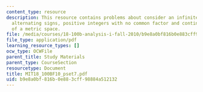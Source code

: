 ```yaml
---
content_type: resource
description: This resource contains problems about consider an infinite series with
  alternating signs, positive integers with no common factor and continuous mappings
  of a metric space.
file: /media/courses/18-100b-analysis-i-fall-2010/b9e8a0bf816b0e883cff98884a512132_MIT18_100BF10_pset7.pdf
file_type: application/pdf
learning_resource_types: []
ocw_type: OCWFile
parent_title: Study Materials
parent_type: CourseSection
resourcetype: Document
title: MIT18_100BF10_pset7.pdf
uid: b9e8a0bf-816b-0e88-3cff-98884a512132
---
```

